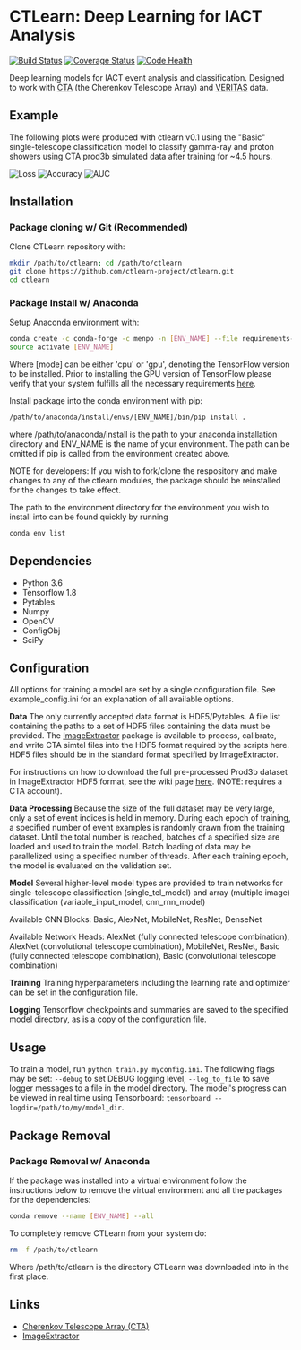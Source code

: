 # CTLearn: Deep Learning for IACT Analysis

[![Build Status](https://travis-ci.org/ctlearn-project/ctlearn.svg?branch=master)](https://travis-ci.org/ctlearn-project/ctlearn) [![Coverage Status](https://coveralls.io/repos/github/ctlearn-project/ctlearn/badge.svg?branch=master)](https://coveralls.io/github/ctlearn-project/ctlearn?branch=master) [![Code Health](https://landscape.io/github/ctlearn-project/ctlearn/master/landscape.svg?style=flat)](https://landscape.io/github/ctlearn-project/ctlearn/master)


Deep learning models for IACT event analysis and classification. Designed to work with [CTA](https://www.cta-observatory.org/) (the Cherenkov Telescope Array) and [VERITAS](https://veritas.sao.arizona.edu/) data.

## Example

The following plots were produced with ctlearn v0.1 using the "Basic" single-telescope classification model to classify gamma-ray and proton showers using CTA prod3b simulated data after training for ~4.5 hours.

![Loss](https://github.com/ctlearn-project/ctlearn/blob/master/misc/images/v0_1_benchmark_loss.png)
![Accuracy](https://github.com/ctlearn-project/ctlearn/blob/master/misc/images/v0_1_benchmark_accuracy.png)
![AUC](https://github.com/ctlearn-project/ctlearn/blob/master/misc/images/v0_1_benchmark_auc.png)

## Installation

### Package cloning w/ Git  (Recommended)

Clone CTLearn repository with:

```bash
mkdir /path/to/ctlearn; cd /path/to/ctlearn
git clone https://github.com/ctlearn-project/ctlearn.git
cd ctlearn
```

### Package Install w/ Anaconda

Setup Anaconda environment with:

```bash
conda create -c conda-forge -c menpo -n [ENV_NAME] --file requirements-[mode].txt
source activate [ENV_NAME]
```

Where [mode] can be either 'cpu' or 'gpu', denoting the TensorFlow version to be installed. Prior to installing the GPU version of TensorFlow please verify that your system fulfills all the necessary requirements [here](https://www.tensorflow.org/install/install_linux#NVIDIARequirements).

Install package into the conda environment with pip:

```bash
/path/to/anaconda/install/envs/[ENV_NAME]/bin/pip install .
```

where /path/to/anaconda/install is the path to your anaconda installation directory and ENV\_NAME is the name of your environment. The path can be omitted if pip is called from the environment created above.

NOTE for developers: If you wish to fork/clone the respository and make changes to any of the ctlearn modules, the package should be reinstalled for the changes to take effect.

The path to the environment directory for the environment you wish to install into can be found quickly by running

```bash
conda env list
```

## Dependencies

- Python 3.6
- Tensorflow 1.8
- Pytables
- Numpy
- OpenCV
- ConfigObj
- SciPy

## Configuration

All options for training a model are set by a single configuration file. 
See example_config.ini for an explanation of all available options.

**Data**
The only currently accepted data format is HDF5/Pytables.
A file list containing the paths to a set of HDF5 files containing the data must be provided. The [ImageExtractor](https://github.com/cta-observatory/image-extractor) package is available to process, calibrate, and write CTA simtel files into the HDF5 format required by the scripts here. HDF5 files should be in the standard format specified by ImageExtractor.

For instructions on how to download the full pre-processed Prod3b dataset in ImageExtractor HDF5 format, see the wiki page [here](https://forge.in2p3.fr/projects/cta_analysis-and-simulations/wiki/Machine_Learning_for_Event_Reconstruction). (NOTE: requires a CTA account). 

**Data Processing**
Because the size of the full dataset may be very large, only a set of event indices is held in memory.
During each epoch of training, a specified number of event examples is randomly drawn from the training dataset.
Until the total number is reached, batches of a specified size are loaded and used to train the model.
Batch loading of data may be parallelized using a specified number of threads.
After each training epoch, the model is evaluated on the validation set.

**Model**
Several higher-level model types are provided to train networks for single-telescope classification (single_tel_model) and array (multiple image) classification (variable_input_model, cnn_rnn_model)

Available CNN Blocks: Basic, AlexNet, MobileNet, ResNet, DenseNet

Available Network Heads: AlexNet (fully connected telescope combination), AlexNet (convolutional telescope combination), MobileNet, ResNet, Basic (fully connected telescope combination), Basic (convolutional telescope combination)

**Training**
Training hyperparameters including the learning rate and optimizer can be set in the configuration file.

**Logging**
Tensorflow checkpoints and summaries are saved to the specified model directory, as is a copy of the configuration file.

## Usage

To train a model, run `python train.py myconfig.ini`. 
The following flags may be set: `--debug` to set DEBUG logging level, `--log_to_file` to save logger messages to a file in the model directory.
The model's progress can be viewed in real time using Tensorboard: `tensorboard --logdir=/path/to/my/model_dir`.

## Package Removal

### Package Removal w/ Anaconda

If the package was installed into a virtual environment follow the instructions below to remove the virtual environment and all the packages for the dependencies:

```bash
conda remove --name [ENV_NAME] --all
```

To completely remove CTLearn from your system do:

```bash
rm -f /path/to/ctlearn
```

Where /path/to/ctlearn is the directory CTLearn was downloaded into in the first place.


## Links

- [Cherenkov Telescope Array (CTA)](https://www.cta-observatory.org/)
- [ImageExtractor](https://github.com/cta-observatory/image-extractor) 
